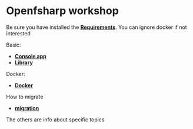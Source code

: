 # Openfsharp workshop

Be sure you have installed the <a href="{{ site.baseurl }}{% link requirements.md %}"><strong>Requirements</strong></a>.
You can ignore docker if not interested


Basic:

- <a href="{{ site.baseurl }}{% link consoleapp.md %}"><strong>Console app</strong></a>
- <a href="{{ site.baseurl }}{% link library.md %}"><strong>Library</strong></a>

Docker:

- <a href="{{ site.baseurl }}{% link docker.md %}"><strong>Docker</strong></a>

How to migrate

- <a href="{{ site.baseurl }}{% link migration.md %}"><strong>migration</strong></a>

The others are info about specific topics
